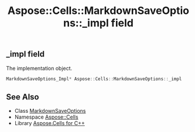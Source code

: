 ﻿---
title: Aspose::Cells::MarkdownSaveOptions::_impl field
linktitle: _impl
second_title: Aspose.Cells for C++ API Reference
description: 'Aspose::Cells::MarkdownSaveOptions::_impl field. The implementation object in C++.'
type: docs
weight: 1400
url: /cpp/aspose.cells/markdownsaveoptions/_impl/
---
## _impl field


The implementation object.

```cpp
MarkdownSaveOptions_Impl* Aspose::Cells::MarkdownSaveOptions::_impl
```

## See Also

* Class [MarkdownSaveOptions](../)
* Namespace [Aspose::Cells](../../)
* Library [Aspose.Cells for C++](../../../)
